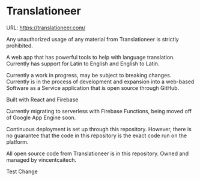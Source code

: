 # Translationeer

URL: https://translationeer.com/

Any unauthorized usage of any material from Translationeer is strictly prohibited.

A web app that has powerful tools to help with language translation. Currently has support for Latin to English and English to Latin.

Currently a work in progress, may be subject to breaking changes. Currently is in the process of development and expansion into a web-based Software as a Service application that is open source through GitHub.

Built with React and Firebase

Currently migrating to serverless with Firebase Functions, being moved off of Google App Engine soon.

Continuous deployment is set up through this repository. However, there is no guarantee that the code in this repository is the exact code run on the platform.

All open source code from Translationeer is in this repository. Owned and managed by vincentcaitech.

Test Change
